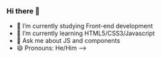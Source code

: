 ### Hi there 👋

- 🔭 I’m currently studying Front-end development
- 🌱 I’m currently learning HTML5/CSS3/Javascript
- 💬 Ask me about JS and components
- 😄 Pronouns: He/Him
-->


